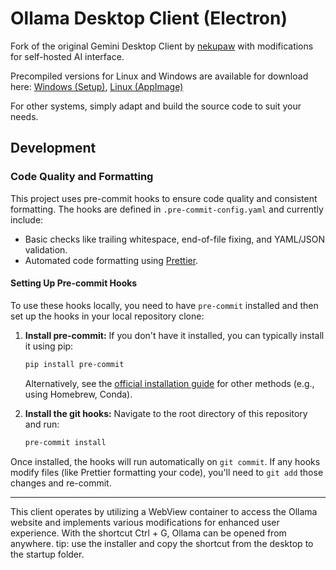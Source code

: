 # Ollama Desktop Client (Electron)

Fork of the original Gemini Desktop Client by [nekupaw](https://github.com/nekupaw/gemini-desktop) with modifications for self-hosted AI interface.

Precompiled versions for Linux and Windows are available for download here:
[Windows (Setup)](https://github.com/danchev/ollama-desktop/releases/latest/download/Ollama-Desktop.exe),
[Linux (AppImage)](https://github.com/danchev/ollama-desktop/releases/latest/download/Ollama-Desktop.AppImage)

For other systems, simply adapt and build the source code to suit your
needs.

## Development

### Code Quality and Formatting

This project uses pre-commit hooks to ensure code quality and consistent
formatting. The hooks are defined in `.pre-commit-config.yaml` and currently
include:

- Basic checks like trailing whitespace, end-of-file fixing, and YAML/JSON
  validation.
- Automated code formatting using [Prettier](https://prettier.io/).

#### Setting Up Pre-commit Hooks

To use these hooks locally, you need to have `pre-commit` installed and then
set up the hooks in your local repository clone:

1.  **Install pre-commit:**
    If you don't have it installed, you can typically install it using pip:
    ```bash
    pip install pre-commit
    ```
    Alternatively, see the
    [official installation guide](https://pre-commit.com/#installation) for
    other methods (e.g., using Homebrew, Conda).

2.  **Install the git hooks:**
    Navigate to the root directory of this repository and run:
    ```bash
    pre-commit install
    ```

Once installed, the hooks will run automatically on `git commit`. If any hooks
modify files (like Prettier formatting your code), you'll need to `git add`
those changes and re-commit.

---

This client operates by utilizing a WebView container to access the Ollama
website and implements various modifications for enhanced user experience. With
the shortcut Ctrl + G, Ollama can be opened from anywhere. tip: use the
installer and copy the shortcut from the desktop to the startup folder.
